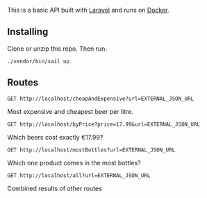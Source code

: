 This is a basic API built with [Laravel](https://laravel.com) and runs on [Docker](https://docker.com). 

## Installing

Clone or unzip this repo. Then run:

    ./vendor/bin/sail up

## Routes

`GET http://localhost/cheapAndExpensive?url=EXTERNAL_JSON_URL`

Most expensive and cheapest beer per litre.

`GET http://localhost/byPrice?price=17.99&url=EXTERNAL_JSON_URL`

Which beers cost exactly €17.99?

`GET http://localhost/mostBottles?url=EXTERNAL_JSON_URL`

Which one product comes in the most bottles?

`GET http://localhost/all?url=EXTERNAL_JSON_URL`

Combined results of other routes